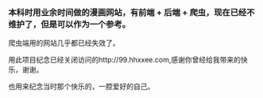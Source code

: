 ### 本科时用业余时间做的漫画网站，有前端 + 后端 + 爬虫，现在已经不维护了，但是可以作为一个参考。

爬虫端用的网站几乎都已经失效了。

用此项目纪念已经关闭访问的http://99.hhxxee.com,感谢你曾经给我带来的快乐，谢谢。

也用来纪念当时那个快乐的，一腔爱好的自己。